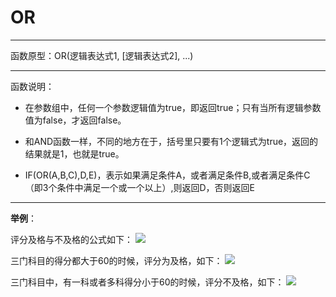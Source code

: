 # OR
*****
函数原型：OR(逻辑表达式1, [逻辑表达式2], ...)
*****
函数说明：
* 在参数组中，任何一个参数逻辑值为true，即返回true；只有当所有逻辑参数值为false，才返回false。

* 和AND函数一样，不同的地方在于，括号里只要有1个逻辑式为true，返回的结果就是1，也就是true。

* IF(OR(A,B,C),D,E)，表示如果满足条件A，或者满足条件B,或者满足条件C（即3个条件中满足一个或一个以上）,则返回D，否则返回E
*****

**举例**：

评分及格与不及格的公式如下：
![](http://docfiles.baibaoyun.com/FgUs-hlPYIcE3pQdSINKF736KglB)

三门科目的得分都大于60的时候，评分为及格，如下：
![](http://docfiles.baibaoyun.com/FvB74qcTJVZBEIffTYP-jjyxX8GN)

三门科目中，有一科或者多科得分小于60的时候，评分不及格，如下：
![](http://docfiles.baibaoyun.com/FjwEt6KanhHBMwba1nhbUjdA_tby)

